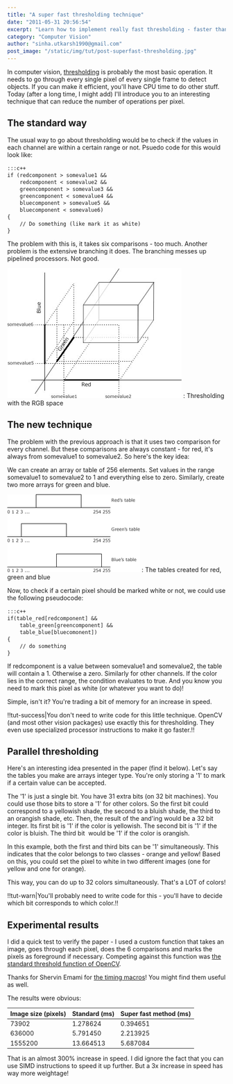 ```yaml
---
title: "A super fast thresholding technique"
date: "2011-05-31 20:56:54"
excerpt: "Learn how to implement really fast thresholding - faster than OpenCV! This technique can be a useful addition to your arsenal of computer vision."
category: "Computer Vision"
author: "sinha.utkarsh1990@gmail.com"
post_image: "/static/img/tut/post-superfast-thresholding.jpg"
---
```

In computer vision, [thresholding](/tutorials/thresholding/) is probably the most basic operation. It needs to go through every single pixel of every single frame to detect objects. If you can make it efficient, you'll have CPU time to do other stuff. Today (after a long time, I might add) I'll introduce you to an interesting technique that can reduce the number of operations per pixel. 

## The standard way

The usual way to go about thresholding would be to check if the values in each channel are within a certain range or not. Psuedo code for this would look like: 
    
    :::c++
    if (redcomponent > somevalue1 &&
        redcomponent < somevalue2 &&
        greencomponent > somevalue3 &&
        greencomponent < somevalue4 &&
        bluecomponent > somevalue5 &&
        bluecomponent < somevalue6)
    {
        // Do something (like mark it as white)
    }

The problem with this is, it takes six comparisons - too much. Another problem is the extensive branching it does. The branching messes up pipelined processors. Not good.

![Thresholding with the RGB space](/static/img/tut/3d-space-in-thresholding1.jpg)
: Thresholding with the RGB space

## The new technique

The problem with the previous approach is that it uses two comparison for every channel. But these comparisons are always constant - for red, it's always from somevalue1 to somevalue2. So here's the key idea:

We can create an array or table of 256 elements. Set values in the range somevalue1 to somevalue2 to 1 and everything else to zero. Similarly, create two more arrays for green and blue. 

![The tables created for red, green and blue](/static/img/tut/tables.gif)
: The tables created for red, green and blue

Now, to check if a certain pixel should be marked white or not, we could use the following pseudocode: 
    
    
    :::c++
    if(table_red[redcomponent] &&
        table_green[greencomponent] &&
        table_blue[bluecomonent])
    {
        // do something
    }

If redcomponent is a value between somevalue1 and somevalue2, the table will contain a 1. Otherwise a zero. Similarly for other channels. If the color lies in the correct range, the condition evaluates to true. And you know you need to mark this pixel as white (or whatever you want to do)!

Simple, isn't it? You're trading a bit of memory for an increase in speed.

!!tut-success|You don't need to write code for this little technique. OpenCV (and most other vision packages) use exactly this for thresholding. They even use specialized processor instructions to make it go faster.!!

## Parallel thresholding

Here's an interesting idea presented in the paper (find it below). Let's say the tables you make are arrays integer type. You're only storing a '1' to mark if a certain value can be accepted.

The '1' is just a single bit. You have 31 extra bits (on 32 bit machines). You could use those bits to store a '1' for other colors. So the first bit could correspond to a yellowish shade, the second to a bluish shade, the third to an orangish shade, etc. Then, the result of the and'ing would be a 32 bit integer. Its first bit is '1' if the color is yellowish. The second bit is '1' if the color is bluish. The third bit  would be '1' if the color is orangish.

In this example, both the first and third bits can be '1' simultaneously. This indicates that the color belongs to two classes - orange and yellow! Based on this, you could set the pixel to white in two different images (one for yellow and one for orange).

This way, you can do up to 32 colors simultaneously. That's a LOT of colors!

!!tut-warn|You'll probably need to write code for this - you'll have to decide which bit corresponds to which color.!!

## Experimental results

I did a quick test to verify the paper - I used a custom function that takes an image, goes through each pixel, does the 6 comparisons and marks the pixels as foreground if necessary. Competing against this function was [the standard threshold function of OpenCV](/tutorials/thresholding/).

Thanks for Shervin Emami for [the timing macros](/tutorials/timing-macros/)! You might find them useful as well.

The results were obvious: 

Image size (pixels) | Standard (ms) | Super fast method (ms)
------------------- | ------------- | ----------------------
73902 | 1.278624 |  0.394651
636000 | 5.791450 | 2.213925
1555200 | 13.664513 | 5.687084

That is an almost 300% increase in speed. I did ignore the fact that you can use SIMD instructions to speed it up further. But a 3x increase in speed has way more weightage!
